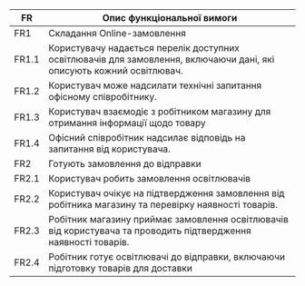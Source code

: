 
| FR    | Опис функціональної вимоги  |
|-------|---------------------------- |
| FR1   | Складання Online-замовлення |
| FR1.1 | Користувачу надається перелік доступних освітлювачів для замовлення, включаючи дані, які описують кожний освітлювач. |
| FR1.2 | Користувач може надсилати технічні запитання офісному співробітнику. |
| FR1.3 | Користувач взаємодіє з робітником магазину для отримання інформації щодо товару  |
| FR1.4 | Офісний співробітник надсилає відповідь на запитання від користувача. |
| FR2   | Готують замовлення до відправки |
| FR2.1 | Користувач робить замовлення освітлювачів |
| FR2.2 | Користувач очікує на підтвердження замовлення від робітника магазину та перевірку наявності товарів. |
| FR2.3 | Робітник магазину приймає замовлення освітлювачів від користувача та проводить підтвердження наявності товарів. |
| FR2.4 | Робітник готує освітлювачі до відправки, включаючи підготовку товарів для доставки |
